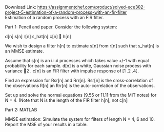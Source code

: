 Download Link: https://assignmentchef.com/product/solved-ece302-project-5-estimation-of-a-random-process-with-an-fir-filter
<br>
Estimation of a random process with an FIR filter.

Part 1: Pencil and paper. Consider the following system:

d[n]          s[n]                                           r[n]                            s_hat[n]                                      c[n]                           h[n]

We wish to design a filter h[n] to estimate s[n] from r[n] such that s_hat[n] is an MMSE estimate.

Assume that s[n] is an i.i.d processes which takes value +/-1 with equal probability for each sample. d[n] is a white, Gaussian noise process with variance 2 . c[n] is an FIR filter with impulse response of [1 .2 .4].

Find an expression for Rsr[n] and Rrr[n]. Rsr[n] is the cross-correlation of the observations R[n] an Rrr[n] is the auto-correlation of the observations.

Set up and solve the normal equations (9.55 or 11.11 from the MIT notes) for N = 4. (Note that N is the length of the FIR filter h[n], not c[n]

Part 2: MATLAB

MMSE estimation: Simulate the system for filters of length N = 4, 6 and 10. Report the MSE of your results in a table.